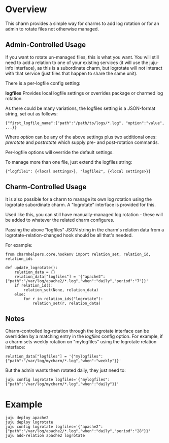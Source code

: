 # Overview
This charm provides a simple way for charms to add log rotation or
for an admin to rotate files not otherwise managed.

## Admin-Controlled Usage
If you want to rotate un-managed files, this is what you want.
You will still need to add a relation to one of your existing services
(it will use the juju-info interface), as this is a subordinate charm,
but logrotate will not interact with that service (just files that happen
to share the same unit).

There is a per-logfile config setting:

**logfiles** Provides local logfile settings or overrides package or
charmed log rotation.

As there could be many variations, the logfiles setting is a JSON-format
string, set out as follows:

`{"first_logfile_name":{"path":"/path/to/logs/*.log", "option":"value", ...}}`

Where *option* can be any of the above settings plus two additional
ones: *prerotate* and *postrotate* which supply pre- and post-rotation commands.

Per-logfile options will override the default settings.

To manage more than one file, just extend the logfiles string:

`{"logfile1": {<local settings>}, "logfile2", {<local settings>}}`


## Charm-Controlled Usage
It is also possible for a charm to manage its own log rotation using
the logrotate subordinate charm.  A "logrotate" interface is provided
for this.

Used like this, you can still have manually-managed log rotation - these
will be added to whatever the related charm configures.

Passing the above "logfiles" JSON string in the charm's relation
data from a logrotate-relation-changed hook should be all that's needed.

For example:

```
from charmhelpers.core.hookenv import relation_set, relation_id, relation_ids

def update_logrotate():
    relation_data = {}
    relation_data["logfiles"] = '{"apache2":{"path":"/var/log/apache2/*.log","when":"daily","period":"7"}}'
    if relation_id():
        relation_set(None, relation_data)
    else:
        for r in relation_ids("logrotate"):
            relation_set(r, relation_data)
```

## Notes
Charm-controlled log-rotation through the logrotate interface can be
overridden by a matching entry in the *logfiles* config option.  For
example, if a charm sets weekly rotation on "mylogfiles" using the
logrotate relation interface:

`relation_data["logfiles"] = '{"mylogfiles":{"path":"/var/log/mycharm/*.log","when":"weekly"}}'`

But the admin wants them rotated daily, they just need to:

`juju config logrotate logfiles='{"mylogfiles":{"path":"/var/log/mycharm/*.log","when":"daily"}}'`

# Example
```
juju deploy apache2
juju deploy logrotate
juju config logrotate logfiles='{"apache2":{"path":"/var/log/apache2/*.log","when":"daily","period":"28"}}'
juju add-relation apache2 logrotate
```
